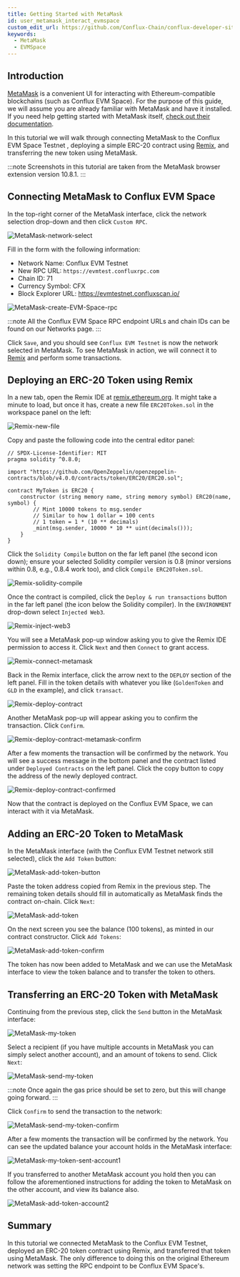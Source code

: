```yaml
---
title: Getting Started with MetaMask
id: user_metamask_interact_evmspace
custom_edit_url: https://github.com/Conflux-Chain/conflux-developer-site/edit/master/docs/guides/en/use-metamask-to-interact-evmspace.md
keywords:
  - MetaMask
  - EVMSpace
---
```


## Introduction

[MetaMask] is a convenient UI for interacting with Ethereum-compatible blockchains (such as Conflux EVM Space).
For the purpose of this guide, we will assume you are already familiar with MetaMask and have it installed.
If you need help getting started with MetaMask itself, [check out their documentation](https://metamask.io/faqs.html).

In this tutorial we will walk through connecting MetaMask to the Conflux EVM Space Testnet , deploying a simple ERC-20 contract using [Remix], and transferring the new token using MetaMask.

:::note
Screenshots in this tutorial are taken from the MetaMask browser extension version 10.8.1.
:::

## Connecting MetaMask to Conflux EVM Space

In the top-right corner of the MetaMask interface, click the network selection drop-down and then click `Custom RPC`.

![MetaMask-network-select](/img/Metamask/metamask_choose_network-0d3034f88dcd7bc92f61df7d1be9bb7c.png)

Fill in the form with the following information:

* Network Name: Conflux EVM Testnet
* New RPC URL: `https://evmtest.confluxrpc.com`
* Chain ID: 71
* Currency Symbol: CFX
* Block Explorer URL: https://evmtestnet.confluxscan.io/

![MetaMask-create-EVM-Space-rpc](/img/Metamask/metamask_add_network.png)

:::note
All the Conflux EVM Space RPC endpoint URLs and chain IDs can be found on our Networks page.
:::

Click `Save`, and you should see `Conflux EVM Testnet` is now the network selected in MetaMask.
To see MetaMask in action, we will connect it to [Remix] and perform some transactions.

## Deploying an ERC-20 Token using Remix

In a new tab, open the Remix IDE at [remix.ethereum.org](https://remix.ethereum.org).
It might take a minute to load, but once it has, create a new file `ERC20Token.sol` in the workspace panel on the left:

![Remix-new-file](/img/Metamask/remix_new_file-15cadba3e578d16df451448175231e8b.png)

Copy and paste the following code into the central editor panel:

```solidity
// SPDX-License-Identifier: MIT
pragma solidity ^0.8.0;

import "https://github.com/OpenZeppelin/openzeppelin-contracts/blob/v4.0.0/contracts/token/ERC20/ERC20.sol";

contract MyToken is ERC20 {
    constructor (string memory name, string memory symbol) ERC20(name, symbol) {
        // Mint 10000 tokens to msg.sender
        // Similar to how 1 dollar = 100 cents
        // 1 token = 1 * (10 ** decimals)
        _mint(msg.sender, 10000 * 10 ** uint(decimals()));
    }
}
```

Click the `Solidity Compile` button on the far left panel (the second icon down);
ensure your selected Solidity compiler version is 0.8 (minor versions within 0.8, e.g., 0.8.4 work too), and click `Compile ERC20Token.sol`.

![Remix-solidity-compile](/img/Metamask/remix_solidity_compile-1f459820c9caef73c47d3af1c87e71a6.png)

Once the contract is compiled, click the `Deploy & run transactions` button in the far left panel (the icon below the Solidity compiler).
In the `ENVIRONMENT` drop-down select `Injected Web3`.

![Remix-inject-web3](/img/Metamask/remix_injected_web3-dbb0d671a1703239451d7d4e133f68ba.png)

You will see a MetaMask pop-up window asking you to give the Remix IDE permission to access it.
Click `Next` and then `Connect` to grant access.

![Remix-connect-metamask](/img/Metamask/remix_connect_with_metamask-9d8214740f372d3b41e489cbe23c5884.png)

Back in the Remix interface, click the arrow next to the `DEPLOY` section of the left panel.
Fill in the token details with whatever you like (`GoldenToken` and `GLD` in the example), and click `transact`.

![Remix-deploy-contract](/img/Metamask/remix_deploy_contract-6423d60330003a7ffc0dc28ee5cd8178.png)

Another MetaMask pop-up will appear asking you to confirm the transaction.
Click `Confirm`.

![Remix-deploy-contract-metamask-confirm](/img/Metamask/remix_deploy_contract_metamask_confirm-6b4f8c2a751ec4a4b6ad9df96584c623.png)


After a few moments the transaction will be confirmed by the network.
You will see a success message in the bottom panel and the contract listed under `Deployed Contracts` on the left panel.
Click the copy button to copy the address of the newly deployed contract.

![Remix-deploy-contract-confirmed](/img/Metamask/remix_deploy_contract_confirmed-59390e985747c30736f46356a88b4ff1.png)

Now that the contract is deployed on the Conflux EVM Space, we can interact with it via MetaMask.

## Adding an ERC-20 Token to MetaMask

In the MetaMask interface (with the Conflux EVM Testnet network still selected), click the `Add Token` button:

![MetaMask-add-token-button](/img/Metamask/metam-import-token.png)

Paste the token address copied from Remix in the previous step.
The remaining token details should fill in automatically as MetaMask finds the contract on-chain.
Click `Next`:

![MetaMask-add-token](/img/Metamask/mm-import-token-short-1.png)

On the next screen you see the balance (100 tokens), as minted in our contract constructor.
Click `Add Tokens`:

![MetaMask-add-token-confirm](/img/Metamask/mm-import-token-short-2.png)

The token has now been added to MetaMask and we can use the MetaMask interface to view the token balance and to transfer the token to others.

## Transferring an ERC-20 Token with MetaMask

Continuing from the previous step, click the `Send` button in the MetaMask interface:

![MetaMask-my-token](/img/Metamask/start-send-gld.jpeg)

Select a recipient (if you have multiple accounts in MetaMask you can simply select another account), and an amount of tokens to send.
Click `Next`:

![MetaMask-send-my-token](/img/Metamask/send-gld-1.jpeg)

:::note
Once again the gas price should be set to zero, but this will change going forward.
:::

Click `Confirm` to send the transaction to the network:

![MetaMask-send-my-token-confirm](/img/Metamask/send-gld-confirm.jpeg)

After a few moments the transaction will be confirmed by the network.
You can see the updated balance your account holds in the MetaMask interface:

![MetaMask-my-token-sent-account1](/img/Metamask/token-transfer-balance-changed.jpeg)

If you transferred to another MetaMask account you hold then you can follow the aforementioned instructions for adding the token to MetaMask on the other account, and view its balance also.

![MetaMask-add-token-account2](/img/Metamask/mm-token-balance-changed.png)

## Summary

In this tutorial we connected MetaMask to the Conflux EVM Testnet, deployed an ERC-20 token contract using Remix, and transferred that token using MetaMask.
The only difference to doing this on the original Ethereum network was setting the RPC endpoint to be Conflux EVM Space's.

[MetaMask]: https://metamask.io
[Remix]: https://remix.ethereum.org
[OpenZeppelin]: https://openzeppelin.com/contracts/
[example from Solidity by Example]: https://solidity-by-example.org/app/erc20/
